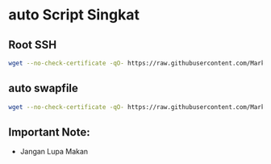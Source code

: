# auto Script Singkat

## Root SSH
```bash
wget --no-check-certificate -qO- https://raw.githubusercontent.com/Mark-HDR/Pterodactyl/main/root.sh | bash && rm -f root.sh
```

## auto swapfile
```bash
wget --no-check-certificate -qO- https://raw.githubusercontent.com/Mark-HDR/Pterodactyl/main/auto_swapfile.sh | bash && rm -f auto_swapfile.sh

```

## Important Note:
- Jangan Lupa Makan
